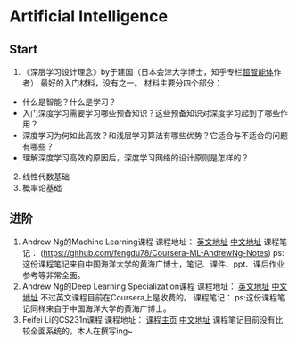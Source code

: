 # Artificial Intelligence
## Start
   1. 《深层学习设计理念》by于建国（日本会津大学博士，知乎专栏[超智能体](https://zhuanlan.zhihu.com/p/27857399)作者）
   最好的入门材料，没有之一。
   材料主要分四个部分：
   * 什么是智能？什么是学习？
   * 入门深度学习需要学习哪些预备知识？这些预备知识对深度学习起到了哪些作用？
   * 深度学习为何如此高效？和浅层学习算法有哪些优势？它适合与不适合的问题有哪些？
   * 理解深度学习高效的原因后，深度学习网络的设计原则是怎样的？
   2. 线性代数基础
   3. 概率论基础
## 进阶
   1. Andrew Ng的Machine Learning课程
   课程地址：
   [英文地址](https://www.coursera.org/learn/machine-learning)
   [中文地址](https://study.163.com/course/courseMain.htm?courseId=1004570029)
   课程笔记：
   (https://github.com/fengdu78/Coursera-ML-AndrewNg-Notes)
   ps:这份课程笔记来自中国海洋大学的黄海广博士，笔记、课件、ppt、课后作业参考等非常全面。
   2. Andrew Ng的Deep Learning Specialization课程
   课程地址：
   [英文地址](https://www.coursera.org/specializations/deep-learning)
   [中文地址](https://mooc.study.163.com/university/deeplearning_ai#/c)
   不过英文课程目前在Coursera上是收费的。
   课程笔记：
   [](https://github.com/fengdu78/deeplearning_ai_books)
   ps:这份课程笔记同样来自于中国海洋大学的黄海广博士。
   3. Feifei Li的CS231n课程
   课程地址：
   [课程主页](http://cs231n.stanford.edu/)
   [中文地址](https://study.163.com/course/courseMain.htm?courseId=1004697005)
   课程笔记目前没有比较全面系统的，本人在撰写ing~
   
   
   
